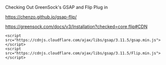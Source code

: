 
Checking Out GreenSock's GSAP and Flip Plug in

https://chenzo.github.io/gsap-flip/









https://greensock.com/docs/v3/Installation?checked=core,flip#CDN

```
<script src="https://cdnjs.cloudflare.com/ajax/libs/gsap/3.11.5/gsap.min.js"></script>
<script src="https://cdnjs.cloudflare.com/ajax/libs/gsap/3.11.5/Flip.min.js"></script>
```